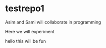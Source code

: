 # testrepo1
Asim and Sami will collaborate in programming

Here we will experiment

hello this will be fun 

